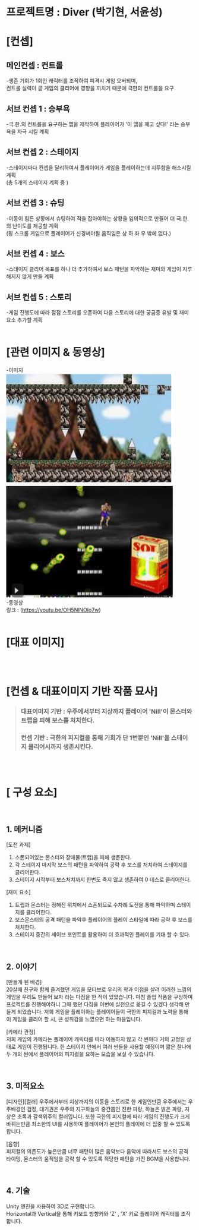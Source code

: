 프로젝트명 : Diver (박기현, 서윤성)
==================
# [컨셉]

## 메인컨셉 : 컨트롤  
-생존 기회가 1회인 캐릭터를 조작하여 피격시 게임 오버되며,  
 컨트롤 실력이 곧 게임의 클리어에 영향을 끼치기 때문에 극한의 컨트롤을 요구
## 서브 컨셉 1 : 승부욕  
-극.한.의 컨트롤을 요구하는 맵을 제작하여 플레이어가 '이 맵을 깨고 싶다!' 라는  승부욕을 자극 시킬 계획
## 서브 컨셉 2 : 스테이지  
-스테이지마다 컨셉을 달리하여서 플레이어가 게임을 플레이하는데 지루함을 해소시킬 계획  
(총 5개의 스테이지 계획 중 )
## 서브 컨셉 3 : 슈팅  
-이동이 힘든 상황에서 슈팅하여 적을 잡아야하는 상황을 임의적으로 만들어 더 극.한.의 난이도를 제공할 계획  
(횡 스크롤 게임으로 플레이어가 신경써야될 움직임은 상 하 좌 우 밖에 없다.)
## 서브 컨셉 4 : 보스  
-스테이지 클리어 목표를 하나 더 추가하여서 보스 패턴을 파악하는 재미와 게임이 지루해지지 않게 만들 계획  
## 서브 컨셉 5 : 스토리  
-게임 진행도에 따라 점점 스토리를 오픈하여 다음 스토리에 대한 궁금증 유발 및 재미요소 추가할 계획
<br><br>
# [관련 이미지 & 동영상]  
-이미지  
<img src="./img/image1.jpg" width="450px" height="300px">  
<img src="./img/image2.jpg" width="450px" height="300px">  
-동영상  
링크 : (https://youtu.be/OH5NlNOIo7w)
<br><br>
# [대표 이미지]  

<br><br>
# [컨셉 & 대표이미지 기반 작품 묘사]  
> ### 대표이미지 기반 : 우주에서부터 지상까지 플레이어 'Nill'이 몬스터와 트랩을 피해 보스를 처치한다.
> ### 컨셉 기반 : 극한의 피지컬을 통해 기회가 단 1번뿐인 'Nill'을 스테이지 클리어시까지 생존시킨다.
  
<br><br>
# [<Diver> 구성 요소]  
<br>  
  
## 1. 메커니즘  

 [도전 과제]  

1. 스폰되어있는 몬스터와 장애물(트랩)을 피해 생존한다.
2. 각 스테이지 마지막 보스의 패턴을 파악하여 공략 후 보스를 처치하여 스테이지를 클리어한다.
3. 스테이지 시작부터 보스처치까지 한번도 죽지 않고 생존하여 0 데스로 클리어한다.  

 [재미 요소]  
1. 트랩과 몬스터는 정해진 위치에서 스폰되므로 수차례 도전을 통해 파악하며 스테이지를 클리어한다.
2. 보스몬스터의 공격 패턴을 파악후 플레이어의 플레이 스타일에 따라 공략 후 보스를 처치한다.
3. 스테이지 중간의 세이브 포인트를 활용하여 더 효과적인 플레이를 기대 할 수 있다.

<br>  
  
## 2. 이야기  

 [만들게 된 배경]  
20살때 친구와 함께 즐겨했던 게임을 모티브로 우리의 학과 이점을 살려 이러한 느낌의 게임을 우리도 만들어 보자 라는 다짐을 한 적이 있었습니다. 마침 졸업 작품을 구상하며 프로젝트를 진행해야하니 그때 했던 다짐을 이번에 실천으로 옮길 수 있겠다 생각해 만들게 되었습니다. 저희 게임을 플레이하는 플레이어들이 극한의 피지컬과 노력을 통해 이 게임을 클리어 할 시, 큰 성취감을 느꼈으면 하는 마음입니다.  

 [카메라 관점]  
저희 게임의 카메라는 플레이어 캐릭터를 따라 이동하지 않고 각 씬마다 거의 고정된 상태로 게임이 진행됩니다. 한 스테이지 안에서 여러 씬들을 사용할 예정이며 짧은 찰나에 두 개의 씬에서 플레이어의 피지컬을 요하는 모습을 보실 수 있습니다.  

<br>  
  
## 3. 미적요소  

[디자인][컬러]
우주에서부터 지상까지의 이동을 스토리로 한 게임인만큼 우주에서는 우주배경인 검정, 대기권은 우주와 지구하늘의 중간쯤인 진한 파랑, 하늘은 밝은 파랑, 지상은 초록과 갈색위주의 컬러입니다. 또한 극한의 피지컬에 따라 게임의 진행도가 크게 바뀌는만큼 최소한의 UI를 사용하여 플레이어가 본인의 플레이에 더 집중 할 수 있도록합니다.  

[음향]  
피지컬의 의존도가 높은만큼 너무 패턴이 많은 음악보다 음악에 따라서도 보스의 공격 타이밍, 몬스터의 움직임을 공략 할 수 있도록 적당한 패턴을 가진 BGM을 사용합니다.  

<br>  
  
## 4. 기술

Unity 엔진을 사용하여 3D로 구현합니다.  
Horizontal과 Vertical을 통해 키보드 방향키와 'Z' , 'X' 키로 플레이어 캐릭터를 조작합니다.  
